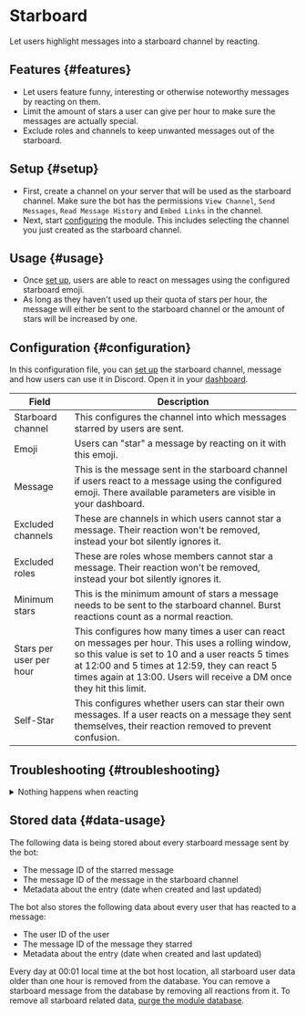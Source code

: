 # Starboard

Let users highlight messages into a starboard channel by reacting.

<ModuleOverview moduleName="starboard" />

## Features {#features}

* Let users feature funny, interesting or otherwise noteworthy messages by reacting on them.
* Limit the amount of stars a user can give per hour to make sure the messages are actually special.
* Exclude roles and channels to keep unwanted messages out of the starboard.

## Setup {#setup}

* First, create a channel on your server that will be used as the starboard channel.
  Make sure the bot has the permissions `View Channel`, `Send Messages`,
  `Read Message History` and `Embed Links` in the channel.
* Next, start [configuring](#configuration) the module. This includes selecting the
  channel you just created as the starboard channel.

## Usage {#usage}

* Once [set up](#setup), users are able to react on messages using the configured starboard
  emoji.
* As long as they haven't used up their quota of stars per hour, the message will either be
  sent to the starboard channel or the amount of stars will be increased by one.

## Configuration {#configuration}

In this configuration file, you can [set up](#setup) the starboard channel, message and how users can use it in
Discord. Open it in your [dashboard](https://scnx.app/glink?page=bot/configuration?file=starboard%7Cconfig).

| Field | Description |
|--------------|------------------------------------------------------------|
| Starboard channel | This configures the channel into which messages starred by users are sent. |
| Emoji | Users can "star" a message by reacting on it with this emoji. |
| Message | This is the message sent in the starboard channel if users react to a message using the configured emoji. There available parameters are visible in your dashboard. |
| Excluded channels | These are channels in which users cannot star a message. Their reaction won't be removed, instead your bot silently ignores it. |
| Excluded roles | These are roles whose members cannot star a message. Their reaction won't be removed, instead your bot silently ignores it. |
| Minimum stars | This is the minimum amount of stars a message needs to be sent to the starboard channel. Burst reactions count as a normal reaction. |
| Stars per user per hour | This configures how many times a user can react on messages per hour. This uses a rolling window, so this value is set to 10 and a user reacts 5 times at 12:00 and 5 times at 12:59, they can react 5 times again at 13:00. Users will receive a DM once they hit this limit. |
| Self-Star | This configures whether users can star their own messages. If a user reacts on a message they sent themselves, their reaction removed to prevent confusion. |

## Troubleshooting {#troubleshooting}

<details>
  <summary>Nothing happens when reacting</summary>
  <ul>
    <li>Make sure you selected a valid starboard channel and the bot has at least the permissions <code>View Channel</code>, <code>Send Messages</code>,
      <code>Read Message History</code> and <code>Embed Links</code> in it.</li>
    <li>Make sure the starboard emoji is entered correctly and valid.</li>
    <li>Make sure users are actually reacting with the starboard emoji.</li>
    <li>Make sure your configured starboard message is valid - check the error log in your dashboard to find errors.</li>
    <li>Make sure the users try to react haven't reached their star limit within the last hour. Consider increasing the limit or waiting until it ran out.</li>
  </ul>
</details>

## Stored data {#data-usage}

The following data is being stored about every starboard message sent by the bot:

* The message ID of the starred message
* The message ID of the message in the starboard channel
* Metadata about the entry (date when created and last updated)

The bot also stores the following data about every user that has reacted to a message:
* The user ID of the user
* The message ID of the message they starred
* Metadata about the entry (date when created and last updated)

Every day at 00:01 local time at the bot host location, all starboard user data older than one hour is removed from the database.
You can remove a starboard message from the database by removing all reactions from it. To
remove all starboard related data, [purge the module database](./../../additional-features#reset-module-database).
